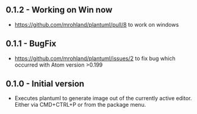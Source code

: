 ## 0.1.2 - Working on Win now
* https://github.com/mrohland/plantuml/pull/8 to work on windows
## 0.1.1 - BugFix
* https://github.com/mrohland/plantuml/issues/2 to fix bug which occurred with Atom version >0.199
## 0.1.0 - Initial version
* Executes plantuml to generate image out of the currently active editor. Either via CMD+CTRL+P or from the package menu.
